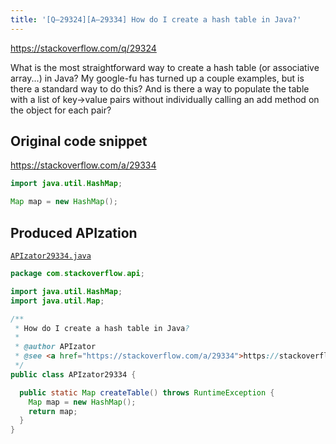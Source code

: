 ```yaml
---
title: '[Q–29324][A–29334] How do I create a hash table in Java?'
---
```


https://stackoverflow.com/q/29324

What is the most straightforward way to create a hash table (or associative array...) in Java?  My google-fu has turned up a couple examples, but is there a standard way to do this?
And is there a way to populate the table with a list of key->value pairs without individually calling an add method on the object for each pair?



## Original code snippet

https://stackoverflow.com/a/29334



```java
import java.util.HashMap;

Map map = new HashMap();
```

## Produced APIzation

[`APIzator29334.java`](/data/search/java/APIzator29334.java)

```java
package com.stackoverflow.api;

import java.util.HashMap;
import java.util.Map;

/**
 * How do I create a hash table in Java?
 *
 * @author APIzator
 * @see <a href="https://stackoverflow.com/a/29334">https://stackoverflow.com/a/29334</a>
 */
public class APIzator29334 {

  public static Map createTable() throws RuntimeException {
    Map map = new HashMap();
    return map;
  }
}

```